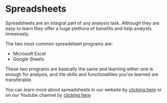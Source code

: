 # Spreadsheets

Spreadsheets are an integral part of any analysis task. Although they are easy to learn they offer a huge plethora of benefits and help analysts immensely.

The two most common spreadsheet programs are:

* Microsoft Excel
* Google Sheets

These two programs are basically the same and learning either one is enough for analysis, and the skills and functionalities you've learned are transferable.

You can learn more about spreadsheets in our website by [clicking here](https://www.analysistutorial.com/) or on our Youtube channel by [clicking here](https://www.youtube.com/@analysistutorial)
